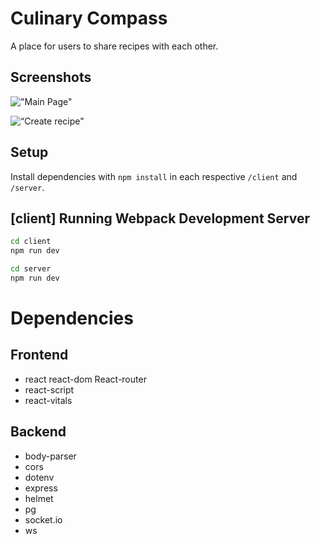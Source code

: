 # Culinary Compass
A place for users to share recipes with each other.

## Screenshots
!["Main Page"](https://github.com/uprajapa/culinary-compass/blob/main/client/docs/Culinary%20Compass%20Main%20Page.png?raw=true)


![“Create recipe"](https://github.com/uprajapa/culinary-compass/blob/main/client/docs/Culinary%20Compass%20New%20Recipe.png?raw=true)

## Setup

Install dependencies with `npm install` in each respective `/client` and `/server`.

## [client] Running Webpack Development Server

```sh
cd client
npm run dev
```

```sh
cd server
npm run dev
```

# Dependencies

## Frontend
- react
react-dom
React-router
- react-script
- react-vitals


## Backend
- body-parser
- cors
- dotenv
- express
- helmet
- pg
- socket.io
- ws

